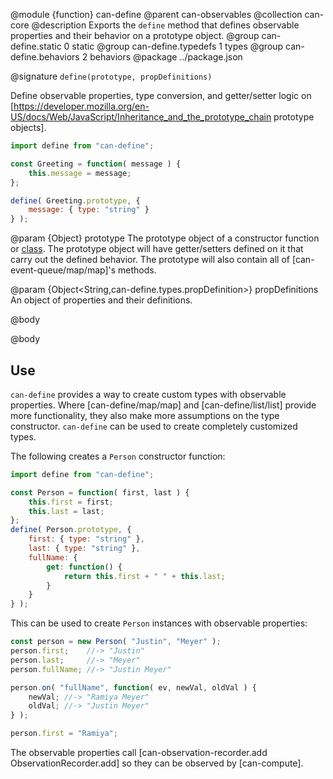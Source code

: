 @module {function} can-define
@parent can-observables
@collection can-core
@description Exports the `define` method that defines observable properties
and their behavior on a prototype object.
@group can-define.static 0 static
@group can-define.typedefs 1 types
@group can-define.behaviors 2 behaviors
@package ../package.json

@signature `define(prototype, propDefinitions)`

Define observable properties, type conversion, and getter/setter logic on [https://developer.mozilla.org/en-US/docs/Web/JavaScript/Inheritance_and_the_prototype_chain prototype objects].

```js
import define from "can-define";

const Greeting = function( message ) {
	this.message = message;
};

define( Greeting.prototype, {
	message: { type: "string" }
} );
```

@param {Object} prototype The prototype object of a constructor function or [class](https://developer.mozilla.org/en-US/docs/Web/JavaScript/Reference/Statements/class). The prototype
object will have getter/setters defined on it that carry out the defined behavior.  The prototype will also contain
all of [can-event-queue/map/map]'s methods.

@param {Object<String,can-define.types.propDefinition>} propDefinitions An object of
properties and their definitions.


@body

@body

## Use

`can-define` provides a way to create custom types with observable properties.
Where [can-define/map/map] and [can-define/list/list] provide more functionality, they also make
more assumptions on the type constructor.  `can-define` can be used
to create completely customized types.


The following creates a
`Person` constructor function:

```js
import define from "can-define";

const Person = function( first, last ) {
	this.first = first;
	this.last = last;
};
define( Person.prototype, {
	first: { type: "string" },
	last: { type: "string" },
	fullName: {
		get: function() {
			return this.first + " " + this.last;
		}
	}
} );
```

This can be used to create `Person` instances with observable properties:

```js
const person = new Person( "Justin", "Meyer" );
person.first;    //-> "Justin"
person.last;     //-> "Meyer"
person.fullName; //-> "Justin Meyer"

person.on( "fullName", function( ev, newVal, oldVal ) {
	newVal; //-> "Ramiya Meyer"
	oldVal; //-> "Justin Meyer"
} );

person.first = "Ramiya";
```

The observable properties call [can-observation-recorder.add ObservationRecorder.add] so they can be observed by
[can-compute].
